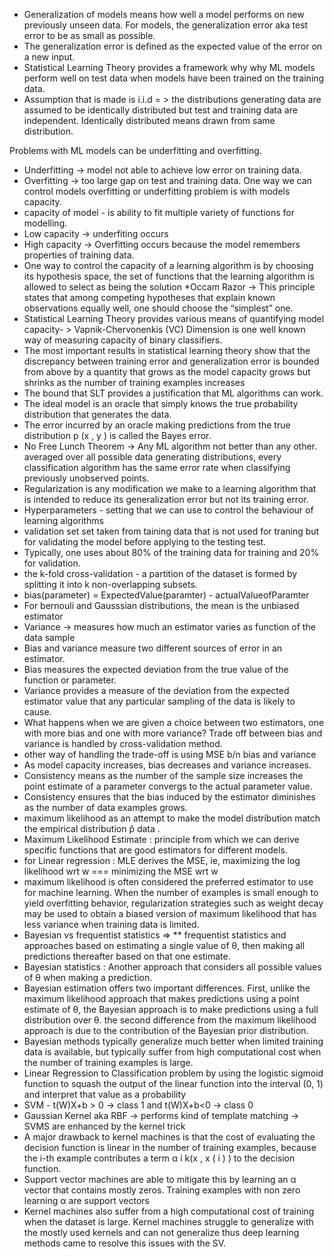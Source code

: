 * Generalization of models means how well a model performs on new previously unseen data.
For models, the generalization error aka test error to be as small as possible.
* The generalization error is defined as the expected value of the error on a new input.
* Statistical Learning Theory provides a framework why why ML models perform well on test data when models have been
trained on the training data.
* Assumption that is made is i.i.d = > the distributions generating data are assumed to be identically distributed but
test and training data are independent. Identically distributed means drawn from same distribution.

Problems with ML models can be underfitting and overfitting.
* Underfitting -> model not able to achieve low error on training data.
* Overfitting -> too large gap on test and training data.
One way we can control models overfitting or underfitting problem is with models capacity.
*  capacity of model - is ability to fit multiple variety of functions for modelling.
* Low capacity -> underfiting occurs
* High capacity -> Overfitting occurs because the model remembers properties of training data.
* One way to control the capacity of a learning algorithm is by choosing its hypothesis space, the set of functions that
 the learning algorithm is allowed to select as being the solution
 *Occam Razor -> This principle states that among competing hypotheses that explain known observations equally well, one
should choose the “simplest” one.
* Statistical Learning Theory provides various means of quantifying model capacity- > Vapnik-Chervonenkis (VC) Dimension is one
well known way of measuring capacity of binary classifiers.
* The most important results in statistical learning theory show that the discrepancy between training error and
generalization error is bounded from above by a quantity that grows as the model capacity grows but
shrinks as the number of training examples increases
* The bound that SLT provides a justification that ML algorithms can work.
* The ideal model is an oracle that simply knows the true probability distribution  that generates the data.
* The error incurred by an oracle making predictions from the true distribution p (x , y ) is called the Bayes error.
* No Free Lunch Theorem -> Any ML algorithm not better than any other. averaged over all possible data generating
 distributions, every classification algorithm has the same error rate when classifying previously unobserved points.
* Regularization is any modification we make to a learning algorithm that is intended to reduce its generalization error but not its
training error.
* Hyperparameters - setting that we can use to control the behaviour of learning algorithms
* validation set set taken from taining data that is not used for traning but for validating the model before applying to
the testing test.
* Typically, one uses about 80% of the training data for training and 20% for validation.
* the k-fold cross-validation - a partition of the dataset is formed by splitting it into k non-overlapping subsets.
* bias(parameter) = ExpectedValue(paramter) - actualValueofParamter
* For bernouli and Gausssian distributions, the mean is the unbiased estimator
* Variance -> measures how much an estimator varies as function of the data sample
* Bias and variance measure two different sources of error in an estimator.
* Bias measures the expected deviation from the true value of the function or parameter.
* Variance provides a measure of the deviation from the expected estimator value that any particular sampling of the data is likely to cause.
* What happens when we are given a choice between two estimators, one with more bias and one with more variance?  Trade off between bias and variance is handled by cross-validation method.
* other way of handling the trade-off is using MSE b/n bias and variance
* As model capacity increases, bias decreases and variance increases.
* Consistency means as the number of the sample size increases the point estimate of a parameter convergs to the actual parameter value.
* Consistency ensures that the bias induced by the estimator diminishes as the number of data examples grows.
* maximum likelihood as an attempt to make the model distribution match the empirical distribution p̂ data .
* Maximum Likelihood Estimate : principle from which we can derive specific functions that are good estimators for different models.
* for Linear regression : MLE derives the MSE, ie, maximizing the log likelihood wrt w === minimizing the MSE wrt w
* maximum likelihood is often considered the preferred estimator to use for machine learning. When the number
of examples is small enough to yield overfitting behavior, regularization strategies
such as weight decay may be used to obtain a biased version of maximum likelihood
that has less variance when training data is limited.
* Bayesian vs frequentist statistics =>
** frequentist statistics and approaches based on estimating a single value of θ, then making all predictions thereafter based on that one
estimate.
* Bayesian statistics : Another approach  that considers all possible values of θ when making a prediction.
* Bayesian estimation offers two important differences. First, unlike the maximum likelihood approach that makes
predictions using a point estimate of θ, the Bayesian approach is to make predictions
using a full distribution over θ. the second difference from the maximum likelihood approach is due to the contribution of the Bayesian prior distribution.
* Bayesian methods typically generalize much better when limited training data is available, but typically suffer from high computational cost when the number of
training examples is large.
* Linear Regression to Classification problem by using the logistic sigmoid function to squash the output of the linear function into the
interval (0, 1) and interpret that value as a probability
* SVM - t(W)X+b > 0 -> class 1 and t(W)X+b<0 -> class 0
* Gaussian Kernel aka RBF ->  performs kind of template matching  -> SVMS are enhanced by the kernel trick
* A major drawback to kernel machines is that the cost of evaluating the decision function is linear in the number of training examples, because the i-th example
contributes a term α i k(x , x ( i ) ) to the decision function.
* Support vector machines are able to mitigate this by learning an α vector that contains mostly zeros. Training examples with non zero learning α are support vectors
* Kernel machines also suffer from a high computational cost of training when the dataset is large. Kernel machines struggle to generalize with the mostly used kernels and
can not generalize thus deep learning methods came to resolve this issues with the SV.